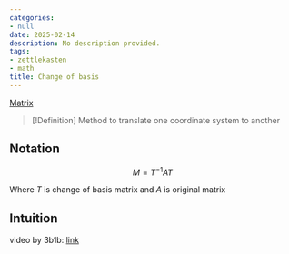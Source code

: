 ```yaml
---
categories:
- null
date: 2025-02-14
description: No description provided.
tags:
- zettlekasten
- math
title: Change of basis
---
```


[Matrix](Matrix.md)

> [!Definition]
> Method to translate one coordinate system to another

## Notation

$$M = T^{-1}AT$$

Where $T$ is change of basis matrix and $A$ is original matrix

## Intuition

video by 3b1b: [link](https://www.youtube.com/watch?v=P2LTAUO1TdA)
